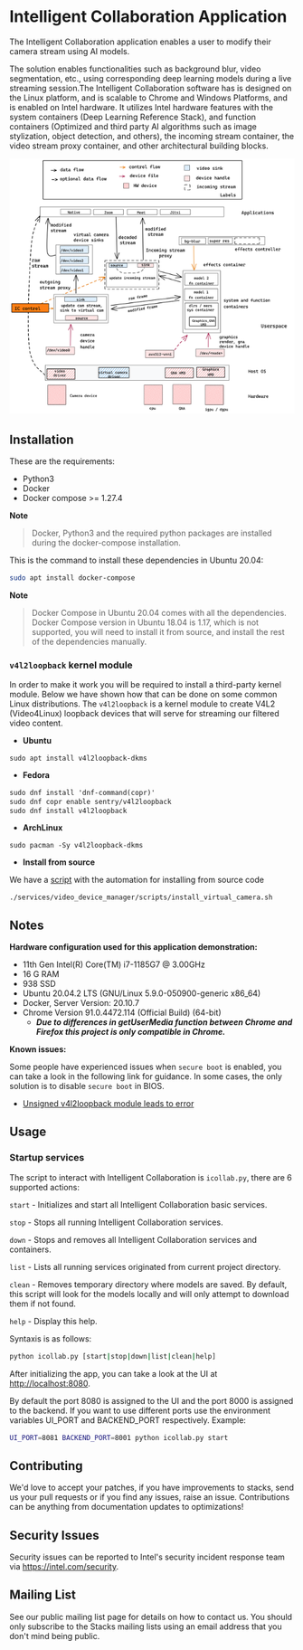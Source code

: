 # Intelligent Collaboration Application

The Intelligent Collaboration application enables a user to modify their camera stream using AI models. 

The solution  enables 
functionalities such as background blur, video segmentation, etc., using corresponding deep learning models during a live streaming session.The 
Intelligent Collaboration software has is designed on the Linux platform, and is scalable to Chrome and Windows Platforms, and is 
enabled on Intel hardware. It utilizes Intel hardware features with the system containers (Deep Learning Reference Stack), and function 
containers (Optimized and third party AI algorithms such as image stylization, object detection, and others), the incoming stream 
container, the video stream proxy container, and other architectural building blocks.

<img src="./icollab_arch.png" alt="intelligent collab architecture diagram" width="700"/>

## Installation

These are the requirements:

- Python3
- Docker
- Docker compose >= 1.27.4

**Note**

> Docker, Python3 and the required python packages are installed during the docker-compose installation.

This is the command to install these dependencies in Ubuntu 20.04:

```bash
sudo apt install docker-compose
```

**Note**

> Docker Compose in Ubuntu 20.04 comes with all the dependencies.
Docker Compose version in Ubuntu 18.04 is 1.17, which is not supported, you will need to install it from source, and install the rest of the dependencies manually.


### `v4l2loopback` kernel module

In order to make it work you will be required to install a third-party
kernel module. Below we have shown how that can be done on some common Linux distributions. The `v4l2loopback` is a kernel module to create V4L2 (Video4Linux) loopback devices that will serve for streaming our filtered video content.

- **Ubuntu**
```
sudo apt install v4l2loopback-dkms
```

- **Fedora**
```
sudo dnf install 'dnf-command(copr)'
sudo dnf copr enable sentry/v4l2loopback
sudo dnf install v4l2loopback
```

- **ArchLinux**
```
sudo pacman -Sy v4l2loopback-dkms
```

- **Install from source**

We have a [script](./services/video_device_manager/scripts/install_virtual_camera.sh)
with the automation for installing from source code
```
./services/video_device_manager/scripts/install_virtual_camera.sh
```

## Notes

**Hardware configuration used for this application demonstration:**

- 11th Gen Intel(R) Core(TM) i7-1185G7 @ 3.00GHz
- 16 G RAM
- 938 SSD
- Ubuntu 20.04.2 LTS (GNU/Linux 5.9.0-050900-generic x86_64)
- Docker, Server Version: 20.10.7
- Chrome Version 91.0.4472.114 (Official Build) (64-bit)
  - ***Due to differences in getUserMedia function between Chrome and Firefox this project is only compatible in Chrome.***

**Known issues:**

Some people have experienced issues when `secure boot` is enabled, you
can take a look in the following link for guidance. In some cases, the
only solution is to disable `secure boot` in BIOS.

- [Unsigned v4l2loopback module leads to error](https://github.com/umlaeute/v4l2loopback/issues/306)


## Usage

### Startup services

The script to interact with Intelligent Collaboration is `icollab.py`, there are 6 supported actions:

`start` - Initializes and start all Intelligent Collaboration basic services.

`stop` - Stops all running Intelligent Collaboration services.

`down` - Stops and removes all Intelligent Collaboration services and
containers.

`list` - Lists all running services originated from current project directory.

`clean` - Removes temporary directory where models are saved.
          By default, this script will look for the models locally and will
          only attempt to download them if not found.

`help` - Display this help.

Syntaxis is as follows:

```bash
python icollab.py [start|stop|down|list|clean|help]
```

After initializing the app, you can take a look at the UI at <http://localhost:8080>.

By default the port 8080 is assigned to the UI and the port 8000 is assigned to the backend.
If you want to use different ports use the environment variables UI_PORT and BACKEND_PORT respectively.
Example:

```bash
UI_PORT=8081 BACKEND_PORT=8001 python icollab.py start
```

## Contributing

We'd love to accept your patches, if you have improvements to stacks,
 send us your pull requests or if you find any issues, raise an issue. 
Contributions can be anything from documentation updates to 
optimizations!


## Security Issues

Security issues can be reported to Intel's security incident response team via
https://intel.com/security.


## Mailing List

See our public mailing list page for details on how to contact us. You should only subscribe to the
Stacks mailing lists using an email address that you don't mind being  public.

